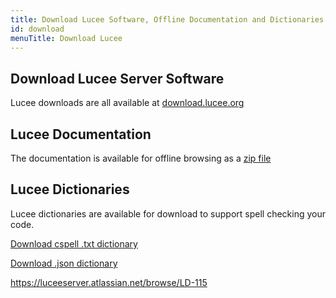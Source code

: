 ```yaml
---
title: Download Lucee Software, Offline Documentation and Dictionaries
id: download
menuTitle: Download Lucee
---
```


## Download Lucee Server Software

Lucee downloads are all available at [download.lucee.org](https://download.lucee.org)

## Lucee Documentation

The documentation is available for offline browsing as a [zip file](lucee-docs.zip)

## Lucee Dictionaries

Lucee dictionaries are available for download to support spell checking your code.

[Download cspell .txt dictionary](/dictionaries/lucee.txt)

[Download .json dictionary](/dictionaries/lucee.json)

<https://luceeserver.atlassian.net/browse/LD-115>
